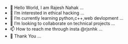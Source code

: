 - 👋 Hello World, I am Rajesh Nahak ...
- 👀 I’m interested in ethical hacking ...
- 🌱 I’m currently learning python,c++,web devlopment ...
- 💞️ I’m looking to collaborate on technical projects ...
- 📫 How to reach me through insta @rjsnhk ...
- 💖 Thank You ...

<!---
rjsnhk/rjsnhk is a ✨ special ✨ repository because its `README.md` (this file) appears on your GitHub profile.
You can click the Preview link to take a look at your changes.
--->
